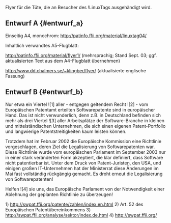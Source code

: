 Flyer für die Tüte, die an Besucher des !LinuxTags ausgehändigt wird.

## Entwurf A {#entwurf_a}

Einseitig A4, monochrom: <http://patinfo.ffii.org/material/linuxtag04/>

Inhaltlich verwandtes A5-Flugblatt:

<http://patinfo.ffii.org/material/flyer1/> (mehrsprachig; Stand Sept.
03; ggf. aktualisierten Text aus dem A4-Flugblatt übernehmen)

<http://www.dd.chalmers.se/~klingber/flyer/> (aktualisierte englische
Fassung)

## Entwurf B {#entwurf_b}

Nur etwa ein Viertel !\[1\] aller - entgegen geltendem Recht !\[2\] -
vom Europäischen Patentamt erteilten Softwarepatente sind in
europäischer Hand. Das ist nicht verwunderlich, denn z.B. in Deutschland
befinden sich mehr als drei Viertel !\[3\] aller Arbeitsplätze der
Software-Branche in kleinen und mittelständischen Unternehmen, die sich
einen eigenen Patent-Portfolio und langwierige Patentstreitigkeiten kaum
leisten können.

Trotzdem hat im Februar 2002 die Europäische Kommission eine Richtlinie
vorgeschlagen, deren Ziel die Legalisierung von Softwarepatenten war.
Diese Richtlinie wurde vom europäischen Parlament im September 2003 nur
in einer stark veränderten Form akzeptiert, die klar definiert, dass
Software nicht patentierbar ist. Unter dem Druck von Patent-Juristen,
den USA, und einigen großen IT-Unternehmen hat der Ministerrat diese
Änderungen im Mai fast vollständig rückgängig gemacht. Es droht erneut
die Legalisierung von Softwarepatenten!

Helfen !\[4\] sie uns, das Europäische Parlament von der Notwendigkeit
einer Ablehnung der geplanten Richtlinie zu überzeugen!

1\) <http://swpat.ffii.org/patente/zahlen/index.en.html> 2) Art. 52 des
Europäischen Patentübereinkommens 3)
<http://swpat.ffii.org/analyse/sektor/index.de.html> 4)
<http://swpat.ffii.org/>
